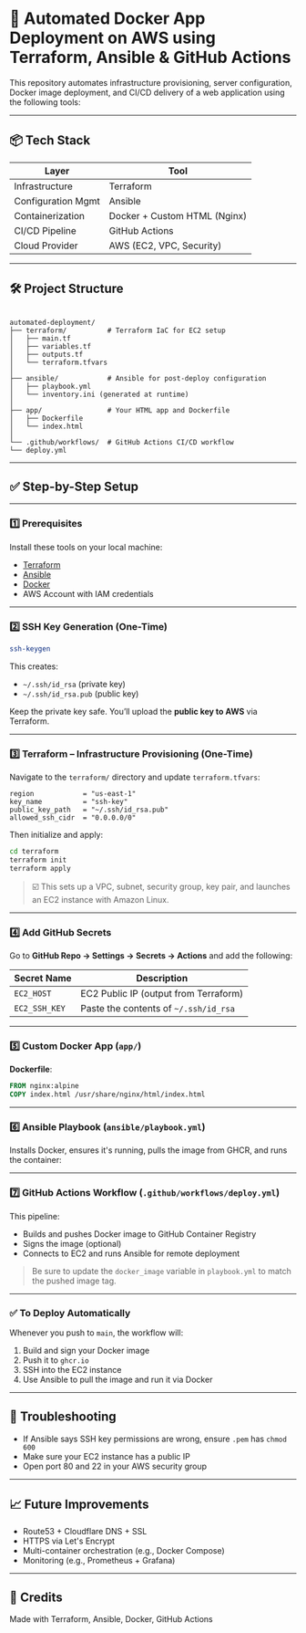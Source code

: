 
# 🚀 Automated Docker App Deployment on AWS using Terraform, Ansible & GitHub Actions

This repository automates infrastructure provisioning, server configuration, Docker image deployment, and CI/CD delivery of a web application using the following tools:

---

## 📦 Tech Stack

| Layer                | Tool                         |
|----------------------|------------------------------|
| Infrastructure       | Terraform                    |
| Configuration Mgmt   | Ansible                      |
| Containerization     | Docker + Custom HTML (Nginx) |
| CI/CD Pipeline       | GitHub Actions               |
| Cloud Provider       | AWS (EC2, VPC, Security)     |

---

## 🛠️ Project Structure

```

automated-deployment/
├── terraform/          # Terraform IaC for EC2 setup
│   ├── main.tf
│   ├── variables.tf
│   ├── outputs.tf
│   └── terraform.tfvars
│
├── ansible/            # Ansible for post-deploy configuration
│   ├── playbook.yml
│   └── inventory.ini (generated at runtime)
│
├── app/                # Your HTML app and Dockerfile
│   ├── Dockerfile
│   └── index.html
│
└── .github/workflows/  # GitHub Actions CI/CD workflow
└── deploy.yml

````

---

## ✅ Step-by-Step Setup

---

### 1️⃣ Prerequisites

Install these tools on your local machine:

- [Terraform](https://developer.hashicorp.com/terraform/downloads)
- [Ansible](https://docs.ansible.com/ansible/latest/installation_guide/intro_installation.html)
- [Docker](https://docs.docker.com/get-docker/)
- AWS Account with IAM credentials

---

### 2️⃣ SSH Key Generation (One-Time)

```bash
ssh-keygen 
````

This creates:

* `~/.ssh/id_rsa` (private key)
* `~/.ssh/id_rsa.pub` (public key)

Keep the private key safe. You’ll upload the **public key to AWS** via Terraform.

---

### 3️⃣ Terraform – Infrastructure Provisioning (One-Time)

Navigate to the `terraform/` directory and update `terraform.tfvars`:

```hcl
region            = "us-east-1"
key_name          = "ssh-key"
public_key_path   = "~/.ssh/id_rsa.pub"
allowed_ssh_cidr  = "0.0.0.0/0"
```

Then initialize and apply:

```bash
cd terraform
terraform init
terraform apply
```

> ☑️ This sets up a VPC, subnet, security group, key pair, and launches an EC2 instance with Amazon Linux.

---

### 4️⃣ Add GitHub Secrets

Go to **GitHub Repo → Settings → Secrets → Actions** and add the following:

| Secret Name   | Description                           |
| ------------- | ------------------------------------- |
| `EC2_HOST`    | EC2 Public IP (output from Terraform) |
| `EC2_SSH_KEY` | Paste the contents of `~/.ssh/id_rsa`   |

---

### 5️⃣ Custom Docker App (`app/`)

**Dockerfile**:

```Dockerfile
FROM nginx:alpine
COPY index.html /usr/share/nginx/html/index.html
```


---

### 6️⃣ Ansible Playbook (`ansible/playbook.yml`)

Installs Docker, ensures it's running, pulls the image from GHCR, and runs the container:


---

### 7️⃣ GitHub Actions Workflow (`.github/workflows/deploy.yml`)

This pipeline:

* Builds and pushes Docker image to GitHub Container Registry
* Signs the image (optional)
* Connects to EC2 and runs Ansible for remote deployment

> Be sure to update the `docker_image` variable in `playbook.yml` to match the pushed image tag.

---

### ✅ To Deploy Automatically

Whenever you push to `main`, the workflow will:

1. Build and sign your Docker image
2. Push it to `ghcr.io`
3. SSH into the EC2 instance
4. Use Ansible to pull the image and run it via Docker

---

## 📌 Troubleshooting

* If Ansible says SSH key permissions are wrong, ensure `.pem` has `chmod 600`
* Make sure your EC2 instance has a public IP
* Open port 80 and 22 in your AWS security group

---

## 📈 Future Improvements

* Route53 + Cloudflare DNS + SSL
* HTTPS via Let's Encrypt
* Multi-container orchestration (e.g., Docker Compose)
* Monitoring (e.g., Prometheus + Grafana)

---

## 🙌 Credits

Made with Terraform, Ansible, Docker, GitHub Actions

```
